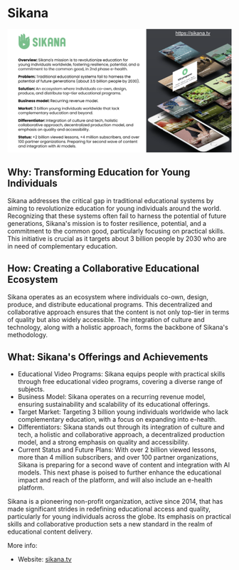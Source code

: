 
# Sikana

![](img/sikana.png)

## Why: Transforming Education for Young Individuals

Sikana addresses the critical gap in traditional educational systems by aiming to revolutionize education for young individuals around the world. Recognizing that these systems often fail to harness the potential of future generations, Sikana's mission is to foster resilience, potential, and a commitment to the common good, particularly focusing on practical skills. This initiative is crucial as it targets about 3 billion people by 2030 who are in need of complementary education.

## How: Creating a Collaborative Educational Ecosystem

Sikana operates as an ecosystem where individuals co-own, design, produce, and distribute educational programs. This decentralized and collaborative approach ensures that the content is not only top-tier in terms of quality but also widely accessible. The integration of culture and technology, along with a holistic approach, forms the backbone of Sikana's methodology.

## What: Sikana's Offerings and Achievements

- Educational Video Programs: Sikana equips people with practical skills through free educational video programs, covering a diverse range of subjects.
- Business Model: Sikana operates on a recurring revenue model, ensuring sustainability and scalability of its educational offerings.
- Target Market: Targeting 3 billion young individuals worldwide who lack complementary education, with a focus on expanding into e-health.
- Differentiators: Sikana stands out through its integration of culture and tech, a holistic and collaborative approach, a decentralized production model, and a strong emphasis on quality and accessibility.
- Current Status and Future Plans: With over 2 billion viewed lessons, more than 4 million subscribers, and over 100 partner organizations, Sikana is preparing for a second wave of content and integration with AI models. This next phase is poised to further enhance the educational impact and reach of the platform, and will also include an e-health platform.

Sikana is a pioneering non-profit organization, active since 2014, that has made significant strides in redefining educational access and quality, particularly for young individuals across the globe. Its emphasis on practical skills and collaborative production sets a new standard in the realm of educational content delivery.

More info:

- Website: [sikana.tv](https://www.sikana.tv/en)
